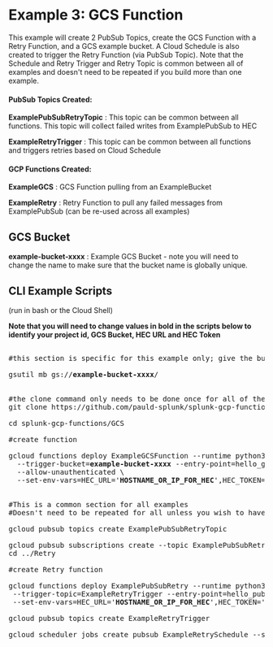 # Example 3: GCS Function

This example will create 2 PubSub Topics, create the GCS Function with a Retry Function, and a GCS example bucket. A Cloud Schedule is also created to trigger the Retry Function (via PubSub Topic). Note that the Schedule and Retry Trigger and Retry Topic is common between all of examples and doesn't need to be repeated if you build more than one example.


#### PubSub Topics Created:

**ExamplePubSubRetryTopic** : This topic can be common between all functions. This topic will collect failed writes from ExamplePubSub to HEC

**ExampleRetryTrigger** : This topic can be common between all functions and triggers retries based on Cloud Schedule

#### GCP Functions Created:

**ExampleGCS** : GCS Function pulling from an ExampleBucket 

**ExampleRetry** : Retry Function to pull any failed messages from ExamplePubSub (can be re-used across all examples)

## GCS Bucket

**example-bucket-xxxx** : Example GCS Bucket - note you will need to change the name to make sure that the bucket name is globally unique.


## CLI Example Scripts
(run in bash or the Cloud Shell)

**Note that you will need to change values in bold in the scripts below to identify your project id, GCS Bucket, HEC URL and HEC Token**


<pre>

#this section is specific for this example only; give the bucket a global unique id

gsutil mb gs://<strong>example-bucket-xxxx</strong>/


#the clone command only needs to be done once for all of the examples
git clone https://github.com/pauld-splunk/splunk-gcp-functions.git

cd splunk-gcp-functions/GCS

#create function

gcloud functions deploy ExampleGCSFunction --runtime python37 \
  --trigger-bucket=<strong>example-bucket-xxxx</strong> --entry-point=hello_gcs \
  --allow-unauthenticated \
  --set-env-vars=HEC_URL='<strong>HOSTNAME_OR_IP_FOR_HEC</strong>',HEC_TOKEN='<strong>0000-0000-0000-0000</strong>',PROJECTID='<strong>Project-id</strong>',RETRY_TOPIC='ExamplePubSubRetryTopic'


#This is a common section for all examples
#Doesn't need to be repeated for all unless you wish to have separate PubSub Topics for retrying different events.

gcloud pubsub topics create ExamplePubSubRetryTopic

gcloud pubsub subscriptions create --topic ExamplePubSubRetryTopic ExamplePubSubRetryTopic-sub
cd ../Retry

#create Retry function

gcloud functions deploy ExamplePubSubRetry --runtime python37 \
 --trigger-topic=ExampleRetryTrigger --entry-point=hello_pubsub --allow-unauthenticated --timeout=120 \
 --set-env-vars=HEC_URL='<strong>HOSTNAME_OR_IP_FOR_HEC</strong>',HEC_TOKEN='<strong>0000-0000-0000-0000</strong>',PROJECTID='<strong>Project-id</strong>',SUBSCRIPTION='ExamplePubSubRetryTopic-sub'

gcloud pubsub topics create ExampleRetryTrigger

gcloud scheduler jobs create pubsub ExampleRetrySchedule --schedule "*/10 * * * *" --topic ExampleRetryTrigger --message-body "Retry"

</pre>
